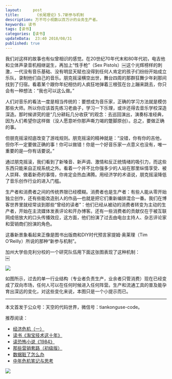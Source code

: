 ```yaml
---   
layout:     post  
title:       《长尾理论》5.7新参与机制 
description: 万不可小视数以百万计的业务生产者。      
keywords: 读书 
tags: [读书]  
categories: [读书]  
updateData:  23:40 2018/08/31   
published: true   
---  
```



我们对这样的故事也有似曾相识的感觉。在20世纪70年代末和80年代初，电吉他和立体声录音机相继诞生，再加上“性手枪”（Sex Pistols）￼这个光辉榜样的刺激，一代没有音乐基础、没有明显天赋也没得到任何人肯定的孩子们纷纷开始成立乐队，录制他们自己的音乐。朋克摇滚横空出世，舞台四周的那群狂舞少年刹那间找到了归宿。看着某个跟你年纪相仿的人疯狂地弹着三根弦在台上蹦来跳去，你只会有一种想法：“我也可以这么做。”  


人们对音乐的看法一度是相当传统的：要想成为音乐家，正确的学习方法就是模仿那些大师。所以你应该首先练习老曲子，学习一下乐理，或许还得去音乐学校深造深造。那时候讲究的是“几分耕耘几分收获”的观念：去巡回演出，演奏标准经典，因为人们希望你这样做（没人愿意听你那声嘶力竭的蹩脚原创）。总之，要做正确的事。  


但朋克摇滚彻底改变了游戏规则。朋克摇滚的精神就是：“没错，你有你的吉他，但你不一定要做正确的事！你可以做错！你是一个好音乐家一点意义也没有，唯一重要的是—你有话要说。”  


通过朋克摇滚，我们看到了新嗓音、新声调、激情和反正统情绪的吸引力，而这些东西只能来自正规系统之外。看着一个并不比你强多少的人站在那里纵情享受、被人崇拜、做着新奇的事情，你肯定会热血沸腾。用经济学的术语说，朋克摇滚降低了音乐创作行业的进入门槛。  


生产者和消费者之间的传统界限已经模糊。消费者也是生产者：有些人能从零开始独立创作，还有些能改造别人的作品—也就是把它们重新编排混合一番。我们在博客世界里就经常谈到那些“曾经的读者”：他们已经从被动的消费者转变为主动的生产者，开始在主流媒体发表评论和开办博客。还有一些消费者的贡献仅在于被互联网成倍放大的口头传播效应，这方面，他们扮演了过去由电台主持人、杂志评论家和营销商们扮演的角色。  


这番新景象看起来正像是图书出版商和DIY时代预言家提姆·奥莱理（Tim O’Reilly）所说的那种“新参与机制”。  

 
加州大学伯克利分校的一个研究队伍用下面这张图表现了这种机制：  
￼


![](https://res2018.tiankonguse.com/images/2018/08/e54f693fc408568150b58a23d77f9859.jpg)   


如图所示，过去的单一行业结构（专业者负责生产，业余者只管消费）现在已经变成了双向市场，任何人可以在任何时候进入任何阵营。生产和流通工具的普及能孕育出深远的变化，对这些变化来说，本图只是一个小提示而已。  









---


本文首发于公众号：天空的代码世界，微信号：tiankonguse-code。  


推荐阅读：  


* [经济危机（一）](https://mp.weixin.qq.com/s/hxO7oR8cLljSClYS-yE6pw)   
* [读书《淘宝技术这十年》](https://mp.weixin.qq.com/s/IeOQGh22U_1TPrf6sYYTkQ)   
* [读恐怖小说《1984》](https://mp.weixin.qq.com/s/q7HL5o_R5cqJc0b9Ll7EMw)    
* [那些营销套路（初级版）](https://mp.weixin.qq.com/s/xdvqZo9ll6kaL66Cdx)   
* [数据脏了怎么办](https://mp.weixin.qq.com/s/Blw4yxmIsE51dzzbNcfFbg)    
* [中年危机笔记与思考](https://mp.weixin.qq.com/s/dFzDtZS0JN6hhpc1DF-e_g)     



![](https://res2018.tiankonguse.com/images/tiankonguse-support.png) 




